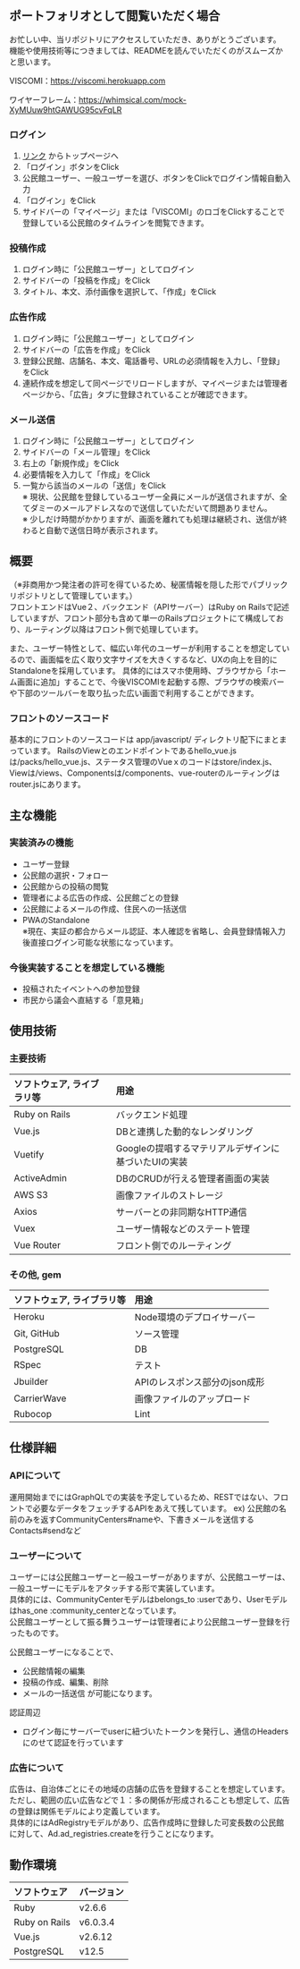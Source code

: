## ポートフォリオとして閲覧いただく場合
お忙しい中、当リポジトリにアクセスしていただき、ありがとうございます。  
機能や使用技術等につきましては、READMEを読んでいただくのがスムーズかと思います。  

VISCOMI：https://viscomi.herokuapp.com  

ワイヤーフレーム：https://whimsical.com/mock-XyMUuw9htGAWUG95cvFqLR

### ログイン
1. [リンク](https://viscomi.herokuapp.com)
からトップページへ
2. 「ログイン」ボタンをClick
3. 公民館ユーザー、一般ユーザーを選び、ボタンをClickでログイン情報自動入力
4. 「ログイン」をClick
5. サイドバーの「マイページ」または「VISCOMI」のロゴをClickすることで登録している公民館のタイムラインを閲覧できます。

### 投稿作成
1. ログイン時に「公民館ユーザー」としてログイン
2. サイドバーの「投稿を作成」をClick
3. タイトル、本文、添付画像を選択して、「作成」をClick

### 広告作成
1. ログイン時に「公民館ユーザー」としてログイン
2. サイドバーの「広告を作成」をClick
3. 登録公民館、店舗名、本文、電話番号、URLの必須情報を入力し、「登録」をClick
4. 連続作成を想定して同ページでリロードしますが、マイページまたは管理者ページから、「広告」タブに登録されていることが確認できます。

### メール送信
1. ログイン時に「公民館ユーザー」としてログイン
2. サイドバーの「メール管理」をClick
3. 右上の「新規作成」をClick
4. 必要情報を入力して「作成」をClick
5. 一覧から該当のメールの「送信」をClick  
※ 現状、公民館を登録しているユーザー全員にメールが送信されますが、全てダミーのメールアドレスなので送信していただいて問題ありません。  
※ 少しだけ時間がかかりますが、画面を離れても処理は継続され、送信が終わると自動で送信日時が表示されます。

## 概要
（※非商用かつ発注者の許可を得ているため、秘匿情報を隠した形でパブリックリポジトリとして管理しています。）  
フロントエンドはVue２、バックエンド（APIサーバー）はRuby on Railsで記述していますが、フロント部分も含めて単一のRailsプロジェクトにて構成しており、ルーティング以降はフロント側で処理しています。  

また、ユーザー特性として、幅広い年代のユーザーが利用することを想定しているので、画面幅を広く取り文字サイズを大きくするなど、UXの向上を目的にStandaloneを採用しています。
具体的にはスマホ使用時、ブラウザから「ホーム画面に追加」することで、今後VISCOMIを起動する際、ブラウザの検索バーや下部のツールバーを取り払った広い画面で利用することができます。

### フロントのソースコード
基本的にフロントのソースコードは app/javascript/ ディレクトリ配下にまとまっています。
RailsのViewとのエンドポイントであるhello_vue.jsは/packs/hello_vue.js、ステータス管理のVueｘのコードはstore/index.js、Viewは/views、Componentsは/components、vue-routerのルーティングはrouter.jsにあります。

## 主な機能
### 実装済みの機能
 - ユーザー登録
 - 公民館の選択・フォロー
 - 公民館からの投稿の閲覧
 - 管理者による広告の作成、公民館ごとの登録
 - 公民館によるメールの作成、住民への一括送信
 - PWAのStandalone  
 ※現在、実証の都合からメール認証、本人確認を省略し、会員登録情報入力後直接ログイン可能な状態になっています。

### 今後実装することを想定している機能
 - 投稿されたイベントへの参加登録
 - 市民から議会へ直結する「意見箱」

## 使用技術
### 主要技術

| ソフトウェア, ライブラリ等| 用途 |
|:--|:--|
Ruby on Rails | バックエンド処理
Vue.js | DBと連携した動的なレンダリング
Vuetify | Googleの提唱するマテリアルデザインに基づいたUIの実装
ActiveAdmin | DBのCRUDが行える管理者画面の実装
AWS S3 | 画像ファイルのストレージ
Axios | サーバーとの非同期なHTTP通信
Vuex | ユーザー情報などのステート管理
Vue Router | フロント側でのルーティング

### その他, gem
| ソフトウェア, ライブラリ等| 用途 |
|:--|:--|
Heroku | Node環境のデプロイサーバー
Git, GitHub | ソース管理
PostgreSQL | DB
RSpec | テスト
Jbuilder | APIのレスポンス部分のjson成形
CarrierWave | 画像ファイルのアップロード
Rubocop | Lint

## 仕様詳細
### APIについて
運用開始までにはGraphQLでの実装を予定しているため、RESTではない、フロントで必要なデータをフェッチするAPIをあえて残しています。
ex) 公民館の名前のみを返すCommunityCenters#nameや、下書きメールを送信するContacts#sendなど

### ユーザーについて
ユーザーには公民館ユーザーと一般ユーザーがありますが、公民館ユーザーは、一般ユーザーにモデルをアタッチする形で実装しています。  
具体的には、CommunityCenterモデルはbelongs_to :userであり、Userモデルはhas_one :community_centerとなっています。  
公民館ユーザーとして振る舞うユーザーは管理者により公民館ユーザー登録を行ったものです。  

公民館ユーザーになることで、
- 公民館情報の編集
- 投稿の作成、編集、削除  
- メールの一括送信
が可能になります。

認証周辺
- ログイン毎にサーバーでuserに紐づいたトークンを発行し、通信のHeadersにのせて認証を行っています

### 広告について
広告は、自治体ごとにその地域の店舗の広告を登録することを想定しています。ただし、範囲の広い広告などで１：多の関係が形成されることも想定して、広告の登録は関係モデルにより定義しています。  
具体的にはAdRegistryモデルがあり、広告作成時に登録した可変長数の公民館に対して、Ad.ad_registries.createを行うことになります。

## 動作環境
|ソフトウェア | バージョン |
|:--|:--|
Ruby | v2.6.6
Ruby on Rails | v6.0.3.4
Vue.js | v2.6.12
PostgreSQL | v12.5
